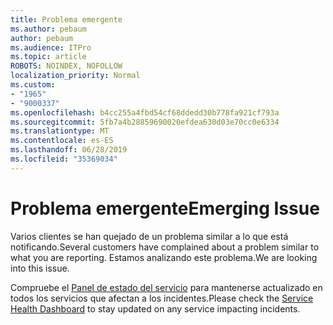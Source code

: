 ```yaml
---
title: Problema emergente
ms.author: pebaum
author: pebaum
ms.audience: ITPro
ms.topic: article
ROBOTS: NOINDEX, NOFOLLOW
localization_priority: Normal
ms.custom:
- "1965"
- "9000337"
ms.openlocfilehash: b4cc255a4fbd54cf68ddedd30b778fa921cf793a
ms.sourcegitcommit: 5fb7a4b28859690020efdea630d03e70cc0e6334
ms.translationtype: MT
ms.contentlocale: es-ES
ms.lasthandoff: 06/28/2019
ms.locfileid: "35369034"
---
```

# <a name="emerging-issue"></a><span data-ttu-id="133d0-102">Problema emergente</span><span class="sxs-lookup"><span data-stu-id="133d0-102">Emerging Issue</span></span>

<span data-ttu-id="133d0-103">Varios clientes se han quejado de un problema similar a lo que está notificando.</span><span class="sxs-lookup"><span data-stu-id="133d0-103">Several customers have complained about a problem similar to what you are reporting.</span></span> <span data-ttu-id="133d0-104">Estamos analizando este problema.</span><span class="sxs-lookup"><span data-stu-id="133d0-104">We are looking into this issue.</span></span>

<span data-ttu-id="133d0-105">Compruebe el [Panel de estado del servicio](https://admin.microsoft.com/adminportal/home#/servicehealth) para mantenerse actualizado en todos los servicios que afectan a los incidentes.</span><span class="sxs-lookup"><span data-stu-id="133d0-105">Please check the [Service Health Dashboard](https://admin.microsoft.com/adminportal/home#/servicehealth) to stay updated on any service impacting incidents.</span></span>